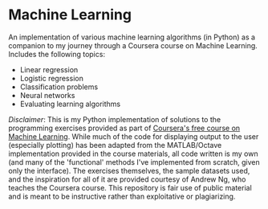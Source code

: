 # Machine Learning
An implementation of various machine learning algorithms (in Python) as a companion to my journey through a Coursera course on Machine Learning. Includes the following topics:

* Linear regression
* Logistic regression
* Classification problems
* Neural networks
* Evaluating learning algorithms

_Disclaimer_: This is my Python implementation of solutions to the programming exercises provided as part of [Coursera's free course on Machine Learning](https://www.coursera.org/learn/machine-learning/home/welcome). While much of the code for displaying output to the user (especially plotting) has been adapted from the MATLAB/Octave implementation provided in the course materials, all code written is my own (and many of the 'functional' methods I've implemented from scratch, given only the interface). The exercises themselves, the sample datasets used, and the inspiration for all of it are provided courtesy of Andrew Ng, who teaches the Coursera course. This repository is fair use of public material and is meant to be instructive rather than exploitative or plagiarizing.

